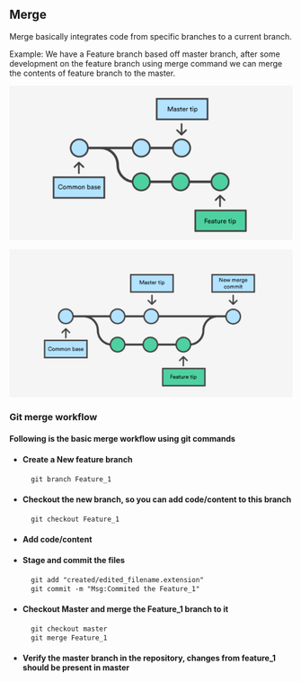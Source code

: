## Merge

Merge basically integrates code from specific branches to a current branch.

Example: We have a Feature branch based off master branch, after some development on the feature branch using merge command we can merge the contents of feature branch to the master.


![Git_merge_1](/Images/merge_1.png)

![Git_merge_2](/Images/merge_2.png)

### Git merge workflow

#### Following is the basic merge workflow using git commands

- #### Create a New feature branch
		git branch Feature_1
		
- #### Checkout the new branch, so you can add code/content to this branch 
		git checkout Feature_1
		
- #### Add code/content

- #### Stage and commit the files
		git add "created/edited_filename.extension"
		git commit -m "Msg:Commited the Feature_1"
		
- #### Checkout Master and merge the Feature_1 branch to it
		git checkout master
		git merge Feature_1
		
- #### Verify the master branch in the repository, changes from feature_1 should be present in master